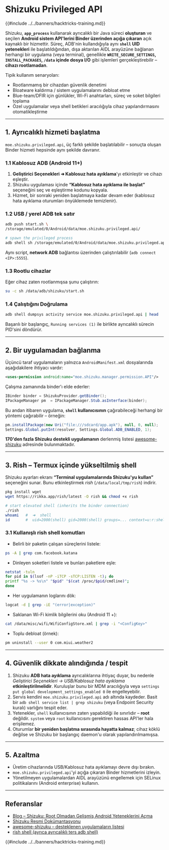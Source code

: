 # Shizuku Privileged API

{{#include ../../banners/hacktricks-training.md}}

Shizuku, **`app_process`** kullanarak ayrıcalıklı bir Java süreci **oluşturan** ve seçilen **Android sistem API'lerini Binder üzerinden açığa çıkaran** açık kaynaklı bir hizmettir. Süreç, ADB'nin kullandığıyla aynı **`shell` UID yetenekleri** ile başlatıldığından, dışa aktarılan AIDL arayüzüne bağlanan herhangi bir uygulama (veya terminal), genellikle **`WRITE_SECURE_SETTINGS`, `INSTALL_PACKAGES`, `/data` içinde dosya I/O** gibi işlemleri gerçekleştirebilir – **cihazı rootlamadan**.

Tipik kullanım senaryoları:
* Rootlanmamış bir cihazdan güvenlik denetimi
* Bloatware kaldırma / sistem uygulamalarını debloat etme
* Blue-team/DFIR için günlükler, Wi-Fi anahtarları, süreç ve soket bilgileri toplama
* Özel uygulamalar veya shell betikleri aracılığıyla cihaz yapılandırmasını otomatikleştirme

---
## 1. Ayrıcalıklı hizmeti başlatma

`moe.shizuku.privileged.api`, üç farklı şekilde başlatılabilir – sonuçta oluşan Binder hizmeti hepsinde aynı şekilde davranır.

### 1.1 Kablosuz ADB (Android 11+)
1. **Geliştirici Seçenekleri ➜ Kablosuz hata ayıklama**'yı etkinleştir ve cihazı eşleştir.
2. Shizuku uygulaması içinde **“Kablosuz hata ayıklama ile başlat”** seçeneğini seç ve eşleştirme kodunu kopyala.
3. Hizmet, bir sonraki yeniden başlatmaya kadar devam eder (kablosuz hata ayıklama oturumları önyüklemede temizlenir).

### 1.2 USB / yerel ADB tek satır
```bash
adb push start.sh \
/storage/emulated/0/Android/data/moe.shizuku.privileged.api/

# spawn the privileged process
adb shell sh /storage/emulated/0/Android/data/moe.shizuku.privileged.api/start.sh
```
Aynı script, **network ADB** bağlantısı üzerinden çalıştırılabilir (`adb connect <IP>:5555`).

### 1.3 Rootlu cihazlar
Eğer cihaz zaten rootlanmışsa şunu çalıştırın:
```bash
su -c sh /data/adb/shizuku/start.sh
```
### 1.4 Çalıştığını Doğrulama
```bash
adb shell dumpsys activity service moe.shizuku.privileged.api | head
```
Başarılı bir başlangıç, `Running services (1)` ile birlikte ayrıcalıklı sürecin PID'sini döndürür.

---
## 2. Bir uygulamadan bağlanma
Üçüncü taraf uygulamaların yalnızca `AndroidManifest.xml` dosyalarında aşağıdakilere ihtiyacı vardır:
```xml
<uses-permission android:name="moe.shizuku.manager.permission.API"/>
```
Çalışma zamanında binder'ı elde ederler:
```java
IBinder binder = ShizukuProvider.getBinder();
IPackageManager pm  = IPackageManager.Stub.asInterface(binder);
```
Bu andan itibaren uygulama, **`shell` kullanıcısının** çağırabileceği herhangi bir yöntemi çağırabilir – örneğin:
```java
pm.installPackage(new Uri("file:///sdcard/app.apk"), null, 0, null);
Settings.Global.putInt(resolver, Settings.Global.ADB_ENABLED, 1);
```
**170'den fazla Shizuku destekli uygulamanın** derlenmiş listesi [awesome-shizuku](https://github.com/timschneeb/awesome-shizuku) adresinde bulunmaktadır.

---
## 3. Rish – Termux içinde yükseltilmiş shell
Shizuku ayarları ekranı **“Terminal uygulamalarında Shizuku'yu kullan”** seçeneğini sunar. Bunu etkinleştirmek *rish* (`/data/local/tmp/rish`) indirir.
```bash
pkg install wget
wget https://rikka.app/rish/latest -O rish && chmod +x rish

# start elevated shell (inherits the binder connection)
./rish
whoami   #  ➜  shell
id       #  uid=2000(shell) gid=2000(shell) groups=... context=u:r:shell:s0
```
### 3.1 Kullanışlı rish shell komutları
* Belirli bir paketin çalışan süreçlerini listele:
```bash
ps -A | grep com.facebook.katana
```
* Dinleyen soketleri listele ve bunları paketlere eşle:
```bash
netstat -tuln
for pid in $(lsof -nP -iTCP -sTCP:LISTEN -t); do
printf "%s -> %s\n" "$pid" "$(cat /proc/$pid/cmdline)";
done
```
* Her uygulamanın loglarını dök:
```bash
logcat -d | grep -iE "(error|exception)"
```
* Saklanan Wi-Fi kimlik bilgilerini oku (Android 11 +):
```bash
cat /data/misc/wifi/WifiConfigStore.xml | grep -i "<ConfigKey>"
```
* Toplu debloat (örnek):
```bash
pm uninstall --user 0 com.miui.weather2
```

---
## 4. Güvenlik dikkate alındığında / tespit
1. Shizuku **ADB hata ayıklama** ayrıcalıklarına ihtiyaç duyar, bu nedenle _Geliştirici Seçenekleri → USB/Kablosuz hata ayıklama_ **etkinleştirilmelidir**.
Kuruluşlar bunu bir MDM aracılığıyla veya `settings put global development_settings_enabled 0` ile engelleyebilir.
2. Servis kendini `moe.shizuku.privileged.api` adı altında kaydeder.
Basit bir `adb shell service list | grep shizuku` (veya Endpoint Security kuralı) varlığını tespit eder.
3. Yetenekler, `shell` kullanıcısının zaten yapabildiği ile sınırlıdır – **root** değildir.
`system` veya `root` kullanıcısını gerektiren hassas API'ler hala erişilemez.
4. Oturumlar **bir yeniden başlatma sırasında hayatta kalmaz**; cihaz köklü değilse ve Shizuku bir başlangıç daemon'u olarak yapılandırılmamışsa.

---
## 5. Azaltma
* Üretim cihazlarında USB/Kablosuz hata ayıklamayı devre dışı bırakın.
* `moe.shizuku.privileged.api`'yi açığa çıkaran Binder hizmetlerini izleyin.
* Yönetilmeyen uygulamalardan AIDL arayüzünü engellemek için SELinux politikalarını (Android enterprise) kullanın.

---
## Referanslar

- [Blog – Shizuku: Root Olmadan Gelişmiş Android Yeteneklerini Açma](https://www.mobile-hacker.com/2025/07/14/shizuku-unlocking-advanced-android-capabilities-without-root/)
- [Shizuku Resmi Dokümantasyonu](https://shizuku.rikka.app/)
- [awesome-shizuku – desteklenen uygulamaların listesi](https://github.com/timschneeb/awesome-shizuku)
- [rish shell (ayrıca ayrıcalıklı ters adb shell)](https://github.com/RikkaApps/Shizuku/blob/master/RISH.md)

{{#include ../../banners/hacktricks-training.md}}
